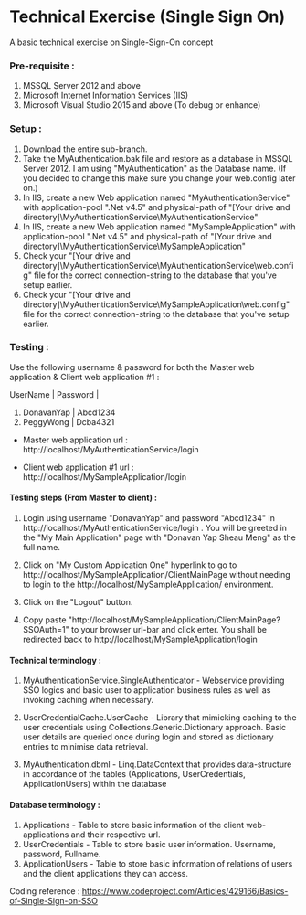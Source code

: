 # Technical Exercise (Single Sign On)
A basic technical exercise on Single-Sign-On concept

### Pre-requisite : 
1. MSSQL Server 2012 and above
2. Microsoft Internet Information Services (IIS)
3. Microsoft Visual Studio 2015 and above (To debug or enhance)

### Setup : 
1. Download the entire sub-branch.
2. Take the MyAuthentication.bak file and restore as a database in MSSQL Server 2012. I am using "MyAuthentication" as the Database name. (If you decided to change this make sure you change your web.config later on.)
3. In IIS, create a new Web application named "MyAuthenticationService" with application-pool ".Net v4.5" and physical-path of "[Your drive and directory]\MyAuthenticationService\MyAuthenticationService"
4. In IIS, create a new Web application named "MySampleApplication" with application-pool ".Net v4.5" and physical-path of "[Your drive and directory]\MyAuthenticationService\MySampleApplication"
5. Check your "[Your drive and directory]\MyAuthenticationService\MyAuthenticationService\web.config" file for the correct connection-string to the database that you've setup earlier.
6. Check your "[Your drive and directory]\MyAuthenticationService\MySampleApplication\web.config" file for the correct connection-string to the database that you've setup earlier.

### Testing : 

Use the following username & password for both the Master web application & Client web application #1 : 

UserName | Password |
1. DonavanYap | Abcd1234
2. PeggyWong | Dcba4321

* Master web application url : 
http://localhost/MyAuthenticationService/login

* Client web application #1 url :
http://localhost/MySampleApplication/login

#### Testing steps (From Master to client) : 
1. Login using username "DonavanYap" and password "Abcd1234" in http://localhost/MyAuthenticationService/login . You will be greeted in the "My Main Application" page with "Donavan Yap Sheau Meng" as the full name.

2. Click on "My Custom Application One" hyperlink to go to http://localhost/MySampleApplication/ClientMainPage without needing to login to the http://localhost/MySampleApplication/ environment.

3. Click on the "Logout" button.

4. Copy paste "http://localhost/MySampleApplication/ClientMainPage?SSOAuth=1" to your browser url-bar and click enter. You shall be redirected back to http://localhost/MySampleApplication/login

#### Technical terminology : 
1. MyAuthenticationService.SingleAuthenticator - Webservice providing SSO logics and basic user to application business rules as well as invoking caching when necessary. 

2. UserCredentialCache.UserCache - Library that mimicking caching to the user credentials using Collections.Generic.Dictionary approach. Basic user details are queried once during login and stored as dictionary entries to minimise data retrieval. 

3. MyAuthentication.dbml - Linq.DataContext that provides data-structure in accordance of the tables (Applications, UserCredentials, ApplicationUsers) within the database

#### Database terminology : 
1. Applications - Table to store basic information of the client web-applications and their respective url.
2. UserCredentials - Table to store basic user information. Username, password, Fullname. 
3. ApplicationUsers - Table to store basic information of relations of users and the client applications they can access.

Coding reference : https://www.codeproject.com/Articles/429166/Basics-of-Single-Sign-on-SSO